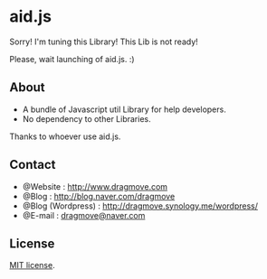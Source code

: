 # aid.js

Sorry! I'm tuning this Library! This Lib is not ready!

Please, wait launching of aid.js. :)

## About

* A bundle of Javascript util Library for help developers.
* No dependency to other Libraries.

Thanks to whoever use aid.js.  


## Contact

* @Website : http://www.dragmove.com
* @Blog : http://blog.naver.com/dragmove
* @Blog (Wordpress) : http://dragmove.synology.me/wordpress/
* @E-mail : dragmove@naver.com


## License

[MIT license](http://danro.mit-license.org/).
